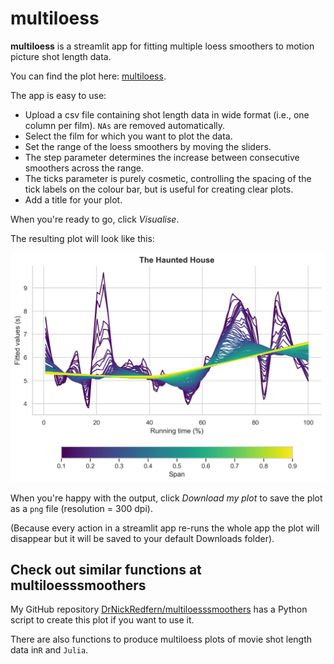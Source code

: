 # multiloess
**multiloess** is a streamlit app for fitting multiple loess smoothers to motion picture shot length data.

You can find the plot here: [multiloess](https://share.streamlit.io/drnickredfern/multiloess/main).

The app is easy to use:

* Upload a csv file containing shot length data in wide format (i.e., one column per film). `NAs` are removed automatically.
* Select the film for which you want to plot the data.
* Set the range of the loess smoothers by moving the sliders.
* The step parameter determines the increase between consecutive smoothers across the range.
* The ticks parameter is purely cosmetic, controlling the spacing of the tick labels on the colour bar, but is useful for creating clear plots.
* Add a title for your plot.

When you're ready to go, click *Visualise*.

The resulting plot will look like this:

<p align="center">
<img src="images/the_haunted_house.png" alt="Time series of editing in Buster Keaton's The Haunted House (1921)" width="538">
</p>

When you're happy with the output, click *Download my plot* to save the plot as a `png` file (resolution = 300 dpi).

(Because every action in a streamlit app re-runs the whole app the plot will disappear but it will be saved to your default Downloads folder).

## Check out similar functions at multiloesssmoothers
My GitHub repository [DrNickRedfern/multiloesssmoothers](https://github.com/DrNickRedfern/multiloesssmoothers) has a Python script to create this plot if you want to use it.

There are also functions to produce multiloess plots of movie shot length data in`R` and `Julia`.
